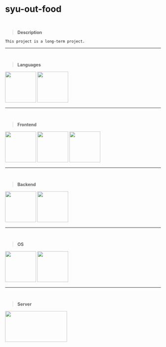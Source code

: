 # syu-out-food

<br/>

> **Description**

```
This project is a long-term project.
```

---

<br/>

> **Languages**

<div style="display: inline-block">
  <img src="https://cdn.jsdelivr.net/gh/devicons/devicon/icons/javascript/javascript-original.svg" width="100" />
  <img src="https://cdn.jsdelivr.net/gh/devicons/devicon/icons/typescript/typescript-original.svg" width="100" />
</div>

---

<br/>

> **Frontend**

<div style="display: inline-block">
  <img src="https://cdn.jsdelivr.net/gh/devicons/devicon/icons/react/react-original.svg" width="100" />
  <img src="https://cdn.jsdelivr.net/gh/devicons/devicon/icons/bootstrap/bootstrap-original.svg" width="100" />
  <img src="https://cdn.jsdelivr.net/gh/devicons/devicon/icons/nextjs/nextjs-line.svg" width="100" />
</div>

---

<br/>

> **Backend**

<div style="display: inline-block">
  <img src="https://cdn.jsdelivr.net/gh/devicons/devicon/icons/nestjs/nestjs-plain.svg" width="100" />
  <img src="https://cdn.jsdelivr.net/gh/devicons/devicon/icons/mysql/mysql-original.svg" width="100" />
</div>

---

<br/>

> **OS**

<div style="display: inline-block">
  <img src="https://cdn.jsdelivr.net/gh/devicons/devicon/icons/windows8/windows8-original.svg" width="100" />
  <img src="https://cdn.jsdelivr.net/gh/devicons/devicon/icons/ubuntu/ubuntu-plain.svg" width="100" />
</div>

---

<br/>

> **Server**

<div style="display: inline-block">
  <img src="https://cdn.jsdelivr.net/gh/devicons/devicon/icons/googlecloud/googlecloud-original-wordmark.svg" height="100" width="200" />
</div>
